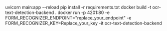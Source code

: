uvicorn main:app --reload
pip install -r requirements.txt
docker build -t ocr-text-detection-backend .
docker run -p 4201:80 -e FORM_RECOGNIZER_ENDPOINT="replace_your_endpoint" -e FORM_RECOGNIZER_KEY=Replace_your_key -it ocr-text-detection-backend 
